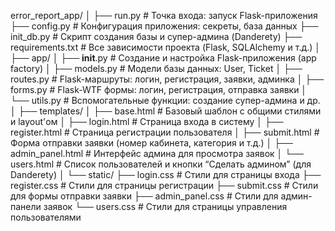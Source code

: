 error_report_app/
│
├── run.py                     # Точка входа: запуск Flask-приложения
├── config.py                  # Конфигурация приложения: секреты, база данных
├── init_db.py                 # Скрипт создания базы и супер-админа (Danderety)
├── requirements.txt           # Все зависимости проекта (Flask, SQLAlchemy и т.д.)
│
├── app/
│   ├── __init__.py              # Создание и настройка Flask-приложения (app factory)
│   ├── models.py              # Модели базы данных: User, Ticket
│   ├── routes.py              # Flask-маршруты: логин, регистрация, заявки, админка
│   ├── forms.py               # Flask-WTF формы: логин, регистрация, отправка заявки
│   └── utils.py               # Вспомогательные функции: создание супер-админа и др.
│
├── templates/
│   ├── base.html              # Базовый шаблон с общими стилями и layout'ом
│   ├── login.html             # Страница входа в систему
│   ├── register.html          # Страница регистрации пользователя
│   ├── submit.html     # Форма отправки заявки (номер кабинета, категория и т.д.)
│   ├── admin_panel.html       # Интерфейс админа для просмотра заявок
│   └── users.html             # Список пользователей и кнопки “Сделать админом” (для Danderety)
│
└── static/
    ├── login.css              # Стили для страницы входа
    ├── register.css           # Стили для страницы регистрации
    ├── submit.css      # Стили для формы отправки заявки
    ├── admin_panel.css        # Стили для админ-панели заявок
    └── users.css              # Стили для страницы управления пользователями
